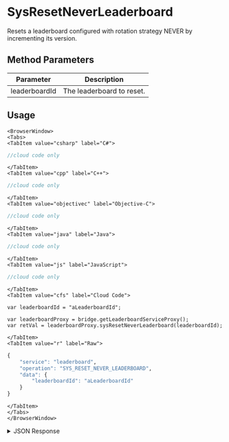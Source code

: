 # SysResetNeverLeaderboard

Resets a leaderboard configured with rotation strategy NEVER by incrementing its version.

<PartialServop service_name="leaderboard" operation_name="SYS_RESET_NEVER_LEADERBOARD" />

## Method Parameters
Parameter | Description
--------- | -----------
leaderboardId | The leaderboard to reset.

## Usage

```mdx-code-block
<BrowserWindow>
<Tabs>
<TabItem value="csharp" label="C#">
```

```csharp
//cloud code only
```

```mdx-code-block
</TabItem>
<TabItem value="cpp" label="C++">
```

```cpp
//cloud code only
```

```mdx-code-block
</TabItem>
<TabItem value="objectivec" label="Objective-C">
```

```objectivec
//cloud code only
```

```mdx-code-block
</TabItem>
<TabItem value="java" label="Java">
```

```java
//cloud code only
```

```mdx-code-block
</TabItem>
<TabItem value="js" label="JavaScript">
```

```javascript
//cloud code only
```

```mdx-code-block
</TabItem>
<TabItem value="cfs" label="Cloud Code">
```

```cfscript
var leaderboardId = "aLeaderboardId";

var leaderboardProxy = bridge.getLeaderboardServiceProxy();
var retVal = leaderboardProxy.sysResetNeverLeaderboard(leaderboardId);
```

```mdx-code-block
</TabItem>
<TabItem value="r" label="Raw">
```

```r
{
	"service": "leaderboard",
	"operation": "SYS_RESET_NEVER_LEADERBOARD",
	"data": {
		"leaderboardId": "aLeaderboardId"
	}
}
```

```mdx-code-block
</TabItem>
</Tabs>
</BrowserWindow>
```

<details>
<summary>JSON Response</summary>

```json
{
    "status": 200,
    "data": {
    	"leaderboardId": "aLeaderboardId",
    	"leaderboardType": "HIGH_VALUE",
    	"entryType": "PLAYER",
    	"rotationType": "NEVER",
    	"numDaysToRotate": 0,
    	"retainedCount": 2,
    	"versionId": 2
  	}
}
```
</details>

